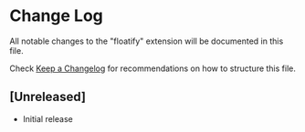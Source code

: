 # Change Log

All notable changes to the "floatify" extension will be documented in this file.

Check [Keep a Changelog](http://keepachangelog.com/) for recommendations on how to structure this file.

## [Unreleased]

- Initial release